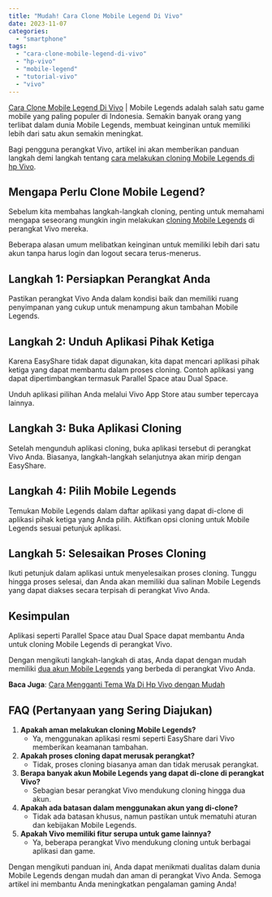 ```yaml
---
title: "Mudah! Cara Clone Mobile Legend Di Vivo"
date: 2023-11-07
categories: 
  - "smartphone"
tags: 
  - "cara-clone-mobile-legend-di-vivo"
  - "hp-vivo"
  - "mobile-legend"
  - "tutorial-vivo"
  - "vivo"
---
```


[Cara Clone Mobile Legend Di Vivo](https://ajiekusumadhany.com/clone-mobile-legend-di-vivo/) | Mobile Legends adalah salah satu game mobile yang paling populer di Indonesia. Semakin banyak orang yang terlibat dalam dunia Mobile Legends, membuat keinginan untuk memiliki lebih dari satu akun semakin meningkat.

Bagi pengguna perangkat Vivo, artikel ini akan memberikan panduan langkah demi langkah tentang [cara melakukan cloning Mobile Legends di hp Vivo](https://ajiekusumadhany.com/clone-mobile-legend-di-vivo/).

## Mengapa Perlu Clone Mobile Legend?

Sebelum kita membahas langkah-langkah cloning, penting untuk memahami mengapa seseorang mungkin ingin melakukan [cloning Mobile Legends](https://ajiekusumadhany.com/clone-mobile-legend-di-vivo/) di perangkat Vivo mereka.

Beberapa alasan umum melibatkan keinginan untuk memiliki lebih dari satu akun tanpa harus login dan logout secara terus-menerus.

## Langkah 1: Persiapkan Perangkat Anda

Pastikan perangkat Vivo Anda dalam kondisi baik dan memiliki ruang penyimpanan yang cukup untuk menampung akun tambahan Mobile Legends.

## Langkah 2: Unduh Aplikasi Pihak Ketiga

Karena EasyShare tidak dapat digunakan, kita dapat mencari aplikasi pihak ketiga yang dapat membantu dalam proses cloning. Contoh aplikasi yang dapat dipertimbangkan termasuk Parallel Space atau Dual Space.

Unduh aplikasi pilihan Anda melalui Vivo App Store atau sumber tepercaya lainnya.

## Langkah 3: Buka Aplikasi Cloning

Setelah mengunduh aplikasi cloning, buka aplikasi tersebut di perangkat Vivo Anda. Biasanya, langkah-langkah selanjutnya akan mirip dengan EasyShare.

## Langkah 4: Pilih Mobile Legends

Temukan Mobile Legends dalam daftar aplikasi yang dapat di-clone di aplikasi pihak ketiga yang Anda pilih. Aktifkan opsi cloning untuk Mobile Legends sesuai petunjuk aplikasi.

## Langkah 5: Selesaikan Proses Cloning

Ikuti petunjuk dalam aplikasi untuk menyelesaikan proses cloning. Tunggu hingga proses selesai, dan Anda akan memiliki dua salinan Mobile Legends yang dapat diakses secara terpisah di perangkat Vivo Anda.

## Kesimpulan

Aplikasi seperti Parallel Space atau Dual Space dapat membantu Anda untuk cloning Mobile Legends di perangkat Vivo.

Dengan mengikuti langkah-langkah di atas, Anda dapat dengan mudah memiliki [dua akun Mobile Legends](https://ajiekusumadhany.com/clone-mobile-legend-di-vivo/) yang berbeda di perangkat Vivo Anda.

**Baca Juga**: [Cara Mengganti Tema Wa Di Hp Vivo dengan Mudah](https://ajiekusumadhany.com/cara-mengganti-tema-wa-di-hp-vivo/)

## FAQ (Pertanyaan yang Sering Diajukan)

1. **Apakah aman melakukan cloning Mobile Legends?**
    - Ya, menggunakan aplikasi resmi seperti EasyShare dari Vivo memberikan keamanan tambahan.
2. **Apakah proses cloning dapat merusak perangkat?**
    - Tidak, proses cloning biasanya aman dan tidak merusak perangkat.
3. **Berapa banyak akun Mobile Legends yang dapat di-clone di perangkat Vivo?**
    - Sebagian besar perangkat Vivo mendukung cloning hingga dua akun.
4. **Apakah ada batasan dalam menggunakan akun yang di-clone?**
    - Tidak ada batasan khusus, namun pastikan untuk mematuhi aturan dan kebijakan Mobile Legends.
5. **Apakah Vivo memiliki fitur serupa untuk game lainnya?**
    - Ya, beberapa perangkat Vivo mendukung cloning untuk berbagai aplikasi dan game.

Dengan mengikuti panduan ini, Anda dapat menikmati dualitas dalam dunia Mobile Legends dengan mudah dan aman di perangkat Vivo Anda. Semoga artikel ini membantu Anda meningkatkan pengalaman gaming Anda!
